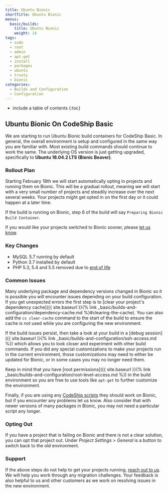 ```yaml
---
title: Ubuntu Bionic
shortTitle: Ubuntu Bionic
menus:
  basic/builds:
    title: Ubuntu Bionic
    weight: 14
tags:
  - sudo
  - root
  - admin
  - apt-get
  - install
  - packages
  - ubuntu
  - trusty
  - bionic
categories:
  - Builds and Configuration
  - Configuration
---
```


* include a table of contents
{:toc}

## Ubuntu Bionic On CodeShip Basic

We are starting to run Ubuntu Bionic build containers for CodeShip Basic. In general, the overall environment is setup and configured in the same way you are familiar with. Most existing build commands should continue to work the same. The underlying OS version is just getting upgraded, specifically to **Ubuntu 18.04.2 LTS (Bionic Beaver)**.

### Rollout Plan

Starting February 18th we will start automatically opting in projects and running them on Bionic. This will be a gradual rollout, meaning we will start with a very small number of projects and steadily increase over the next several weeks. Your projects might get opted in on the first day or it could happen at a later time.

If the build is running on Bionic, step 6 of the build will say `Preparing Bionic Build Container`.

If you would like your projects switched to Bionic sooner, please [let us know](https://helpdesk.codeship.com/hc/en-us/requests/new).

### Key Changes

* MySQL 5.7 running by default
* Python 3.7 installed by default
* PHP 5.3, 5.4 and 5.5 removed due to [end of life](http://php.net/supported-versions.php)

### Common Issues

Many underlying package and dependency versions changed in Bionic so it is possible you will encounter issues depending on your build configuration. If you get unexpected errors the first step is to [clear your project's dependency cache]({{ site.baseurl }}{% link _basic/builds-and-configuration/dependency-cache.md %}#clearing-the-cache). You can also add the `cs clear-cache` command to the start of the build to ensure the cache is not used while you are configuring the new environment.

If the build issues persist, then take a look at your build in a [debug session]({{ site.baseurl }}{% link _basic/builds-and-configuration/ssh-access.md %}) which allows you to look closer and experiment with other build commands. If you did any special customizations to make your projects run in the current environment, those customizations may need to either be updated for Bionic, or in some cases you may no longer need them.

Keep in mind that you have [root permissions]({{ site.baseurl }}{% link _basic/builds-and-configuration/root-level-access.md %}) in the build environment so you are free to use tools like `apt-get` to further customize the environment.

Finally, if you are using any [CodeShip scripts](https://github.com/codeship/scripts) they should work on Bionic, but if you encounter any problems let us know. Also consider that with newer versions of many packages in Bionic, you may not need a particular script any longer.

### Opting Out

If you have a project that is failing on Bionic and there is not a clear solution, you can opt that project out. Under _Project Settings > General_ is a button to switch back to the old environment.

### Support

If the above steps do not help to get your projects running, [reach out to us](https://helpdesk.codeship.com/hc/en-us/requests/new). We will help you work through any migration challenges. Your feedback is also helpful to us and other customers as we work on resolving issues in the new environment.
